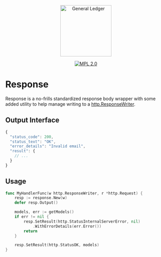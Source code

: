 <a href="https://github.com/GeneralLedger"><p align="center"><img src="https://user-images.githubusercontent.com/2105067/62828744-96c37a00-bba2-11e9-9c11-ea95f6ab4022.png" alt="General Ledger" width="160px"/></p></a>
<p align="center">
  <a href="LICENSE"><img src="https://img.shields.io/badge/License-MPL%202.0-brightgreen.svg" alt="MPL 2.0"></img></a>
</p>

# Response

Response is a no-frills standardized response body wrapper with some added utility to help manage writing to a [http.ResponseWriter](https://golang.org/pkg/net/http/#ResponseWriter).

## Output Interface

```javascript
{
  "status_code": 200,
  "status_text": "OK",
  "error_details": "Invalid email",
  "result": {
    // ...
  }
}
```

## Usage

```go
func MyHandlerFunc(w http.ResponseWriter, r *http.Request) {
    resp := response.New(w)
    defer resp.Output()

    models, err := getModels()
    if err != nil {
        resp.SetResult(http.StatusInternalServerError, nil)
            .WithErrorDetails(err.Error())
        return
    }

    resp.SetResult(http.StatusOK, models)
}
```
